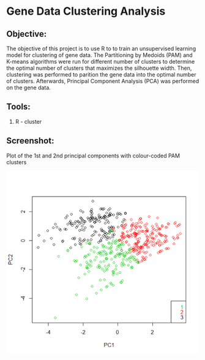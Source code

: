 # Gene Data Clustering Analysis

## **Objective:**
The objective of this project is to use R to to train an unsupervised learning model for clustering of gene data. The Partitioning by Medoids (PAM) and K-means algorithms were run for different number of clusters to determine the optimal number of clusters that maximizes the silhouette width. Then, clustering was performed to parition the gene data into the optimal number of clusters. Afterwards, Principal Component Analysis (PCA) was performed on the gene data. 

## **Tools:**
1.	R - cluster 

## **Screenshot:**
Plot of the 1st and 2nd principal components with colour-coded PAM clusters

![figure1.png](clusters.png)
